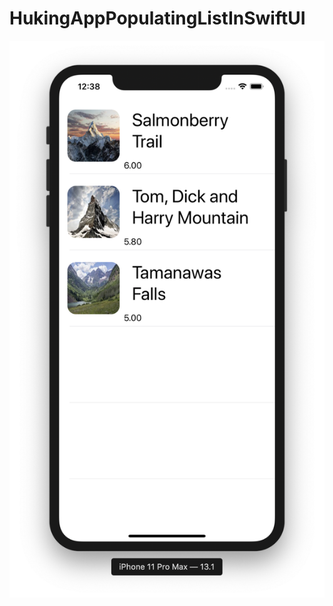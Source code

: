 # HukingAppPopulatingListInSwiftUI

![](https://github.com/ram4ik/HukingAppPopulatingListInSwiftUI/blob/master/HukingAppPopulatingListInSwiftUI/Assets.xcassets/scr.imageset/scr.png)
